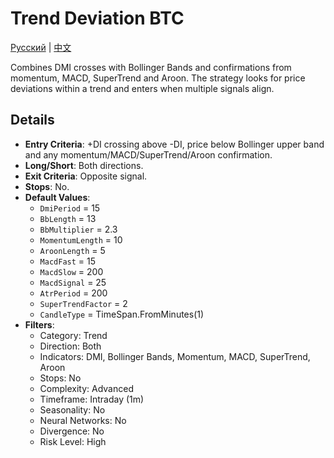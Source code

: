 # Trend Deviation BTC
[Русский](README_ru.md) | [中文](README_cn.md)

Combines DMI crosses with Bollinger Bands and confirmations from momentum, MACD, SuperTrend and Aroon. The strategy looks for price deviations within a trend and enters when multiple signals align.

## Details

- **Entry Criteria**: +DI crossing above -DI, price below Bollinger upper band and any momentum/MACD/SuperTrend/Aroon confirmation.
- **Long/Short**: Both directions.
- **Exit Criteria**: Opposite signal.
- **Stops**: No.
- **Default Values**:
  - `DmiPeriod` = 15
  - `BbLength` = 13
  - `BbMultiplier` = 2.3
  - `MomentumLength` = 10
  - `AroonLength` = 5
  - `MacdFast` = 15
  - `MacdSlow` = 200
  - `MacdSignal` = 25
  - `AtrPeriod` = 200
  - `SuperTrendFactor` = 2
  - `CandleType` = TimeSpan.FromMinutes(1)
- **Filters**:
  - Category: Trend
  - Direction: Both
  - Indicators: DMI, Bollinger Bands, Momentum, MACD, SuperTrend, Aroon
  - Stops: No
  - Complexity: Advanced
  - Timeframe: Intraday (1m)
  - Seasonality: No
  - Neural Networks: No
  - Divergence: No
  - Risk Level: High
